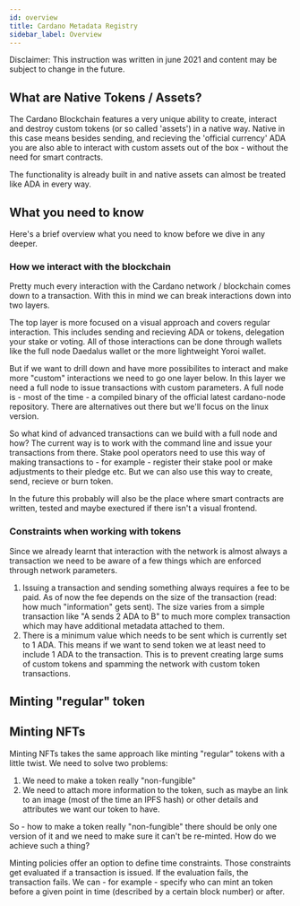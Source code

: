 ```yaml
---
id: overview
title: Cardano Metadata Registry
sidebar_label: Overview
---
```


Disclaimer: This instruction was written in june 2021 and content may be subject to change in the future.

## What are Native Tokens / Assets?

The Cardano Blockchain features a very unique ability to create, interact and destroy custom tokens (or so called 'assets') in a native way.
Native in this case means besides sending, and recieving the 'official currency' ADA you are also able to interact with custom assets out of the box - without the need for smart contracts.

The functionality is already built in and native assets can almost be treated like ADA in every way.

## What you need to know 
Here's a brief overview what you need to know before we dive in any deeper.

### How we interact with the blockchain
Pretty much every interaction with the Cardano network / blockchain comes down to a transaction. With this in mind we can break interactions down into two layers.

The top layer is more focused on a visual approach and covers regular interaction. 
This includes sending and recieving ADA or tokens, delegation your stake or voting. All of those interactions can be done through wallets like the full node Daedalus wallet or the more lightweight Yoroi wallet.

But if we want to drill down and have more possibilites to interact and make more "custom" interactions we need to go one layer below. 
In this layer we need a full node to issue transactions with custom parameters. A full node is - most of the time - a compiled binary of the official latest cardano-node repository. There are alternatives out there but we'll focus on the linux version.

So what kind of advanced transactions can we build with a full node and how?
The current way is to work with the command line and issue your transactions from there. 
Stake pool operators need to use this way of making transactions to - for example - register their stake pool or make adjustments to their pledge etc.
But we can also use this way to create, send, recieve or burn token.

In the future this probably will also be the place where smart contracts are written, tested and maybe exectured if there isn't a visual frontend.

### Constraints when working with tokens

Since we already learnt that interaction with the network is almost always a transaction we need to be aware of a few things which are enforced through network parameters.

1. Issuing a transaction and sending something always requires a fee to be paid. As of now the fee depends on the size of the transaction (read: how much "information" gets sent). The size varies from a simple transaction like "A sends 2 ADA to B" to much more complex transaction which may have additional metadata attached to them.
2. There is a minimum value which needs to be sent which is currently set to 1 ADA. This means if we want to send token we at least need to include 1 ADA to the transaction. This is to prevent creating large sums of custom tokens and spamming the network with custom token transactions.

## Minting "regular" token 

## Minting NFTs
Minting NFTs takes the same approach like minting "regular" tokens with a little twist. 
We need to solve two problems:
1. We need to make a token really "non-fungible"
2. We need to attach more information to the token, such as maybe an link to an image (most of the time an IPFS hash) or other details and attributes we want our token to have.

So - how to make a token really "non-fungible" there should be only one version of it and we need to make sure it can't be re-minted.
How do we achieve such a thing?

Minting policies offer an option to define time constraints. Those constraints get evaluated if a transaction is issued. If the evaluation fails, the transaction fails.
We can - for example - specify who can mint an token before a given point in time (described by a certain block number) or after. 


